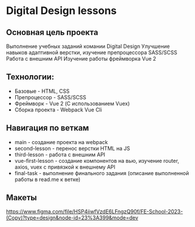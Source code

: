 # Digital Design lessons

## Основная цель проекта
Выполнение учебных заданий комании Digital Design
Улучшение навыков адаптивной верстки, изучение препроцессора SASS/SCSS
Работа с внешним API
Изучение работы фреймворка Vue 2

## Технологии:
* Базовые - HTML, CSS
* Препроцессор - SASS/SCSS
* Фреймворк - Vue 2 (С использованием Vuex)
* Сборка проекта -  Webpack Vue Cli

## Навигация по веткам

* main - создание проекта на webpack
* second-lesson - перенос верстки HTML на JS
* third-lesson - работа с внешним API
* vue-first-lesson - создание компонентов на вью, изучение router, axios, vuex с привязкой к внешнему API
* final-task - выполнение финального задания (описание выполненной работы в read.me к ветке)

## Макеты
https://www.figma.com/file/HSP4iiwfVzdE6LFngzQ90f/FE-School-2023-(Copy)?type=design&node-id=23%3A399&mode=dev
